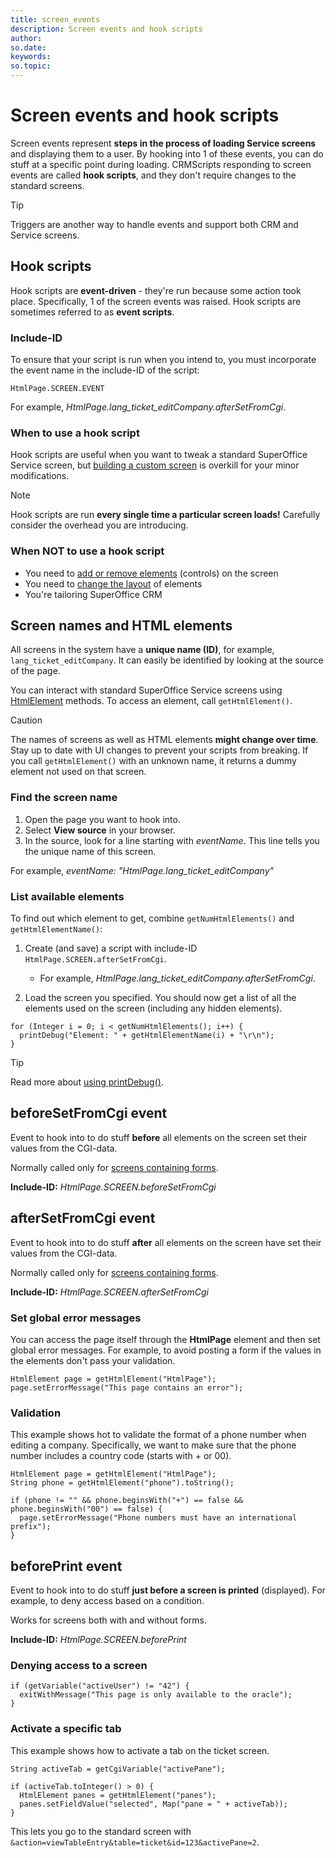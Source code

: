 ```yaml
---
title: screen_events
description: Screen events and hook scripts
author:
so.date:
keywords:
so.topic:
---
```


# Screen events and hook scripts

Screen events represent **steps in the process of loading Service screens** and displaying them to a user. By hooking into 1 of these events, you can do stuff at a specific point during loading. CRMScripts responding to screen events are called **hook scripts**, and they don't require changes to the standard screens.

> [!TIP]
> Triggers are another way to handle events and support both CRM and Service screens.

## Hook scripts

Hook scripts are **event-driven** - they're run because some action took place. Specifically, 1 of the screen events was raised. Hook scripts are sometimes referred to as **event scripts**.

### Include-ID

To ensure that your script is run when you intend to, you must incorporate the event name in the include-ID of the script:

`HtmlPage.SCREEN.EVENT`

For example, *HtmlPage.lang_ticket_editCompany.afterSetFromCgi*.

### When to use a hook script

Hook scripts are useful when you want to tweak a standard SuperOffice Service screen, but [building a custom screen][1] is overkill for your minor modifications.

> [!NOTE]
> Hook scripts are run **every single time a particular screen loads!** Carefully consider the overhead you are introducing.

### When NOT to use a hook script

* You need to [add or remove elements][2] (controls) on the screen
* You need to [change the layout][3] of elements
* You're tailoring SuperOffice CRM

## Screen names and HTML elements

All screens in the system have a **unique name (ID)**, for example, `lang_ticket_editCompany`. It can easily be identified by looking at the source of the page.

You can interact with standard SuperOffice Service screens using [HtmlElement][4] methods. To access an element, call `getHtmlElement()`.

> [!CAUTION]
> The names of screens as well as HTML elements **might change over time**. Stay up to date with UI changes to prevent your scripts from breaking. If you call `getHtmlElement()` with an unknown name, it returns a dummy element not used on that screen.

### Find the screen name

1. Open the page you want to hook into.
2. Select **View source** in your browser.
3. In the source, look for a line starting with *eventName*. This line tells you the unique name of this screen.

For example, *eventName: "HtmlPage.lang_ticket_editCompany"*

### List available elements

To find out which element to get, combine `getNumHtmlElements()` and `getHtmlElementName()`:

1. Create (and save) a script with include-ID `HtmlPage.SCREEN.afterSetFromCgi`.
    * For example, *HtmlPage.lang_ticket_editCompany.afterSetFromCgi*.

2. Load the screen you specified. You should now get a list of all the elements used on the screen (including any hidden elements).

```crmscript
for (Integer i = 0; i < getNumHtmlElements(); i++) {
  printDebug("Element: " + getHtmlElementName(i) + "\r\n");
}
```

> [!TIP]
> Read more about [using printDebug()][5].

## beforeSetFromCgi event

Event to hook into to do stuff **before** all elements on the screen set their values from the CGI-data.

Normally called only for [screens containing forms][6].

**Include-ID:** *HtmlPage.SCREEN.beforeSetFromCgi*

## afterSetFromCgi event

Event to hook into to do stuff **after** all elements on the screen have set their values from the CGI-data.

Normally called only for [screens containing forms][6].

**Include-ID:** *HtmlPage.SCREEN.afterSetFromCgi*

### Set global error messages

You can access the page itself through the **HtmlPage** element and then set global error messages. For example, to avoid posting a form if the values in the elements don't pass your validation.

```crmscript
HtmlElement page = getHtmlElement("HtmlPage");
page.setErrorMessage("This page contains an error");
```

### Validation

This example shows hot to validate the format of a phone number when editing a company. Specifically, we want to make sure that the phone number includes a country code (starts with + or 00).

```crmscript
HtmlElement page = getHtmlElement("HtmlPage");
String phone = getHtmlElement("phone").toString();

if (phone != "" && phone.beginsWith("+") == false && phone.beginsWith("00") == false) {
  page.setErrorMessage("Phone numbers must have an international prefix");
}
```

## beforePrint event

Event to hook into to do stuff **just before a screen is printed** (displayed). For example, to deny access based on a condition.

Works for screens both with and without forms.

**Include-ID:** *HtmlPage.SCREEN.beforePrint*

### Denying access to a screen

```crmscript
if (getVariable("activeUser") != "42") {
  exitWithMessage("This page is only available to the oracle");
}
```

### Activate a specific tab

This example shows how to activate a tab on the ticket screen.

```crmscript
String activeTab = getCgiVariable("activePane");

if (activeTab.toInteger() > 0) {
  HtmlElement panes = getHtmlElement("panes");
  panes.setFieldValue("selected", Map("pane = " + activeTab));
}
```

This lets you go to the standard screen with `&action=viewTableEntry&table=ticket&id=123&activePane=2`.

<!-- Referenced links -->
[1]: custom-screens/index.md
[2]: custom-screens/add-screen-element.md
[3]: custom-screens/layout-elements.md
[4]: htmlelement.md
[5]: ../CRMScript/debugging/print-debug.md
[6]: custom-screens/form-elements.md
